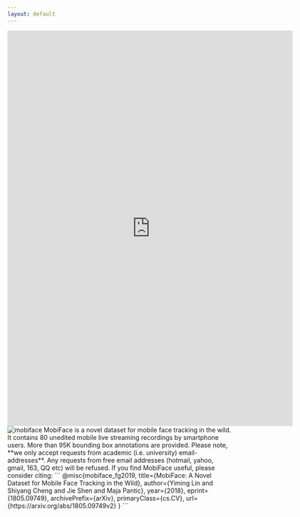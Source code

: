 ```yaml
---
layout: default
---
```



<div class="iframe-container" height="966">	
<iframe src="https://docs.google.com/forms/d/e/1FAIpQLSfT817ndiYYBElMxrLhMm5yii16PrBGsYeslETUgLiXl974gg/viewform?embedded=true" width="640" height="886" frameborder="0" marginheight="0" marginwidth="0" allowfullscreen>Loading...</iframe>	
</div>

<img src="assets/mobiface.jpg" alt="mobiface" class="inline"/>
MobiFace is a novel dataset for mobile face tracking in the wild. It contains 80 unedited mobile live streaming recordings by smartphone users. More than 95K bounding box annotations are provided. Please note, **we only accept requests from academic (i.e. university) email-addresses**. Any requests from free email addresses (hotmail, yahoo, gmail, 163, QQ etc) will be refused.
If you find MobiFace useful, please consider citing:  
```
@misc{mobiface_fg2019,
    title={MobiFace: A Novel Dataset for Mobile Face Tracking in the Wild},
    author={Yiming Lin and Shiyang Cheng and Jie Shen and Maja Pantic},
    year={2018},
    eprint={1805.09749},
    archivePrefix={arXiv},
    primaryClass={cs.CV},
    url={https://arxiv.org/abs/1805.09749v2}
}
```


